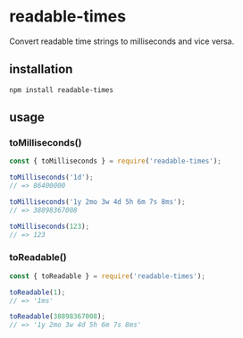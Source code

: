 # readable-times
Convert readable time strings to milliseconds and vice versa.

## installation
`npm install readable-times`

## usage
### toMilliseconds()
```javascript
const { toMilliseconds } = require('readable-times');

toMilliseconds('1d');
// => 86400000

toMilliseconds('1y 2mo 3w 4d 5h 6m 7s 8ms');
// => 38898367008

toMilliseconds(123);
// => 123
```

### toReadable()
```javascript
const { toReadable } = require('readable-times');

toReadable(1);
// => '1ms'

toReadable(38898367008);
// => '1y 2mo 3w 4d 5h 6m 7s 8ms'
```
